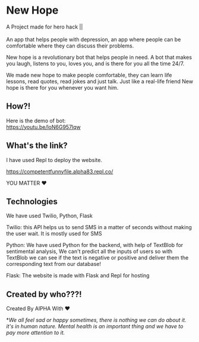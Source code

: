 
# New Hope
A Project made for hero hack ||<br><br>
An app that helps people with depression, an app where people can be comfortable where they can discuss their problems.

New hope is a revolutionary bot that helps people in need. A bot that makes you laugh, listens to you, loves you, and is there for you all the time 24/7.

We made new hope to make people comfortable, they can learn life lessons, read quotes, read jokes and just talk. Just like a real-life friend New hope is there for you whenever you want him.

## How?!
Here is the demo of bot:<br>
https://youtu.be/loN6G957lqw

## What's the link?

I have used Repl to deploy the website.

https://competentfunnyfile.alpha83.repl.co/

YOU MATTER ❤️️
## Technologies

We have used Twilio, Python, Flask

Twilio: this API helps us to send SMS in a matter of seconds without making the user wait. It is mostly used for SMS

Python: We have used Python for the backend, with help of TextBlob for sentimental analysis, We can't predict all the inputs of users so with TextBlob we can see if the text is negative or positive and deliver them the corresponding text from our database!

Flask: The website is made with Flask and Repl for hosting


## Created by who???!

Created By AlPHA With ❤️

**We all feel sad or happy sometimes, there is nothing we can do about it. it's in human nature. Mental health is an important thing and we have to pay more attention to it.*
